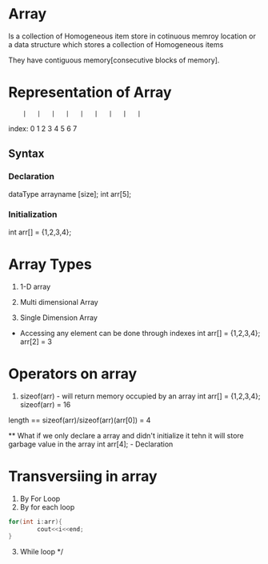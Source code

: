 # Array
Is a collection of Homogeneous item store in cotinuous memroy location
                or 
a data structure which stores a collection of Homogeneous items

They have contiguous memory[consecutive blocks of memory].

# Representation of Array

        |   |   |   |   |   |   |   |   |
index:    0   1   2   3   4   5   6   7


## Syntax
### Declaration
dataType arrayname [size];
int arr[5];

### Initialization
int arr[] = {1,2,3,4};


# Array Types

1. 1-D array
2. Multi dimensional Array



1. Single Dimension Array

* Accessing any element can be done through indexes
int arr[] = {1,2,3,4};
arr[2] = 3


# Operators on array

1. sizeof(arr) - will return memory occupied by an array
int arr[] = {1,2,3,4};
sizeof(arr) = 16

length == sizeof(arr)/sizeof(arr)(arr[0]) = 4

** What if we only declare a array and didn't initialize it tehn it will store garbage value in the array
int arr[4]; - Declaration


# Transversiing in array

1. By For Loop
2. By for each loop
``` c++
for(int i:arr){
        cout<<i<<end;
}
```

3. While loop
 */
